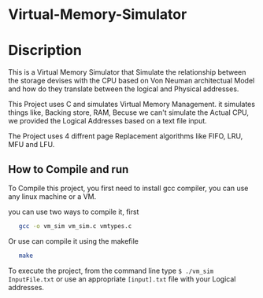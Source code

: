# Virtual-Memory-Simulator

# Discription
This is a Virtual Memory Simulator that Simulate the relationship between the storage devises with the CPU based on Von Neuman architectual Model and how do they translate between the logical and Physical addresses. 

This Project uses C and simulates Virtual Memory Management. 
it simulates things like, Backing store, RAM, Becuse we can't simulate the Actual CPU, we provided the Logical Addresses based on a text file input.

The Project uses 4 diffrent page Replacement algorithms like FIFO, LRU, MFU and LFU.


## How to Compile and run

To Compile this project, you first need to install gcc compiler, you can use any linux machine or a VM.

you can use two ways to compile it, first 

```bash
   gcc -o vm_sim vm_sim.c vmtypes.c
```
Or use can compile it using the makefile
```bash
   make
```

 To execute the project, from the command line type `$ ./vm_sim InputFile.txt` or use an appropriate `[input].txt` file with your Logical addresses.
